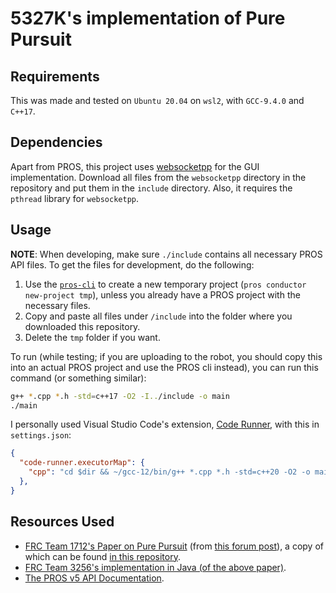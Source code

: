 # 5327K's implementation of Pure Pursuit

## Requirements
This was made and tested on `Ubuntu 20.04` on `wsl2`, with `GCC-9.4.0` and `C++17`.

## Dependencies
Apart from PROS, this project uses [websocketpp](https://github.com/zaphoyd/websocketpp) for the GUI implementation. Download all files from the `websocketpp` directory in the repository and put them in the `include` directory. Also, it requires the `pthread` library for `websocketpp`.

## Usage
**NOTE**: When developing, make sure `./include` contains all necessary PROS API files. To get the files for development, do the following:
1. Use the [`pros-cli`](https://pros.cs.purdue.edu/v5/getting-started/) to create a new temporary project (`pros conductor new-project tmp`), unless you already have a PROS project with the necessary files.
2. Copy and paste all files under `/include` into the folder where you downloaded this repository.
3. Delete the `tmp` folder if you want.

To run (while testing; if you are uploading to the robot, you should copy this into an actual PROS project and use the PROS cli instead), you can run this command (or something similar):
```bash
g++ *.cpp *.h -std=c++17 -O2 -I../include -o main
./main
```

I personally used Visual Studio Code's extension, [Code Runner](https://marketplace.visualstudio.com/items?itemName=formulahendry.code-runner), with this in `settings.json`:
```json
{
  "code-runner.executorMap": {
    "cpp": "cd $dir && ~/gcc-12/bin/g++ *.cpp *.h -std=c++20 -O2 -o main -lsfml-graphics -lsfml-window -lsfml-system && ./main; echo",
  },
}
```

## Resources Used
- [FRC Team 1712's Paper on Pure Pursuit](https://www.chiefdelphi.com/uploads/default/original/3X/b/e/be0e06de00e07db66f97686505c3f4dde2e332dc.pdf) (from [this forum post](https://www.chiefdelphi.com/t/paper-implementation-of-the-adaptive-pure-pursuit-controller/166552)), a copy of which can be found [in this repository](paper.pdf).
- [FRC Team 3256's implementation in Java (of the above paper)](https://github.com/Team3256/warriorlib/tree/master/src/main/java/frc/team3256/warriorlib/auto/purepursuit).
- [The PROS v5 API Documentation](https://pros.cs.purdue.edu/v5/index.html).
